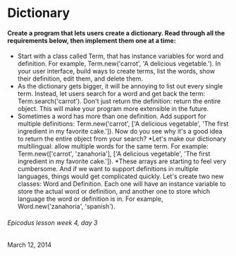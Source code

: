 # Dictionary

#### Create a program that lets users create a dictionary. Read through all the requirements below, then implement them one at a time:

* Start with a class called Term, that has instance variables for word and definition. For example, Term.new('carrot', 'A delicious vegetable.'). In your user interface, build ways to create terms, list the words, show their definition, edit them, and delete them.
* As the dictionary gets bigger, it will be annoying to list out every single term. Instead, let users search for a word and get back the term: Term.search('carrot'). Don't just return the definition: return the entire object. This will make your program more extensible in the future.
* Sometimes a word has more than one definition. Add support for multiple definitions: Term.new('carrot', ['A delicious vegetable', 'The first ingredient in my favorite cake.']). Now do you see why it's a good idea to return the entire object from your search?
*Let's make our dictionary multilingual: allow multiple words for the same term. For example: Term.new(['carrot', 'zanahoria'], ['A delicious vegetable', 'The first ingredient in my favorite cake.']).
*These arrays are starting to feel very cumbersome. And if we want to support definitions in multiple languages, things would get complicated quickly. Let's create two new classes: Word and Definition. Each one will have an instance variable to store the actual word or definition, and another one to store which language the word or definition is in. For example, Word.new('zanahoria', 'spanish').

###### Epicodus lesson week 4, day 3
March 12, 2014
